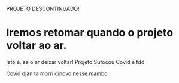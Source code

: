 PROJETO DESCONTINUADO!

# Iremos retomar quando o projeto voltar ao ar.

Isto é, se o ar deixar voltar!
Projeto Sufocou
Covid e fdd

Covid djan ta morri dinovo nesse mambo

